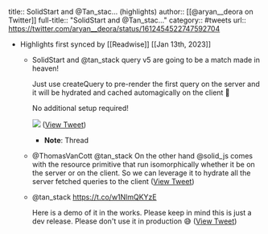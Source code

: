 title:: SolidStart and @Tan_stac... (highlights)
author:: [[@aryan__deora on Twitter]]
full-title:: "SolidStart and @Tan_stac..."
category:: #tweets
url:: https://twitter.com/aryan__deora/status/1612454522747592704

- Highlights first synced by [[Readwise]] [[Jan 13th, 2023]]
	- SolidStart and @tan_stack query v5 are going to be a match made in heaven!
	  
	  Just use createQuery to pre-render the first query on the server and it will be hydrated and cached automagically on the client 🤌
	  
	  No additional setup required! 
	  
	  ![](https://pbs.twimg.com/media/FmCN9x7WIAEwINb.jpg) ([View Tweet](https://twitter.com/aryan__deora/status/1612454522747592704))
		- **Note**: Thread
	- @ThomasVanCott @tan_stack On the other hand @solid_js comes with the resource primitive that run isomorphically whether it be on the server or on the client. So we can leverage it to hydrate all the server fetched queries to the client ([View Tweet](https://twitter.com/aryan__deora/status/1612459599424004100))
	- @tan_stack https://t.co/w1NlmQKYzE
	  
	  Here is a demo of it in the works. Please keep in mind this is just a dev release. Please don't use it in production 😅 ([View Tweet](https://twitter.com/aryan__deora/status/1612503618057342985))